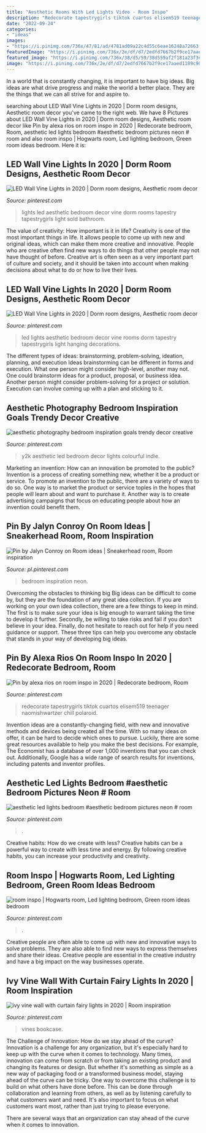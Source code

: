 ```yaml
---
title: "Aesthetic Rooms With Led Lights Video - Room Inspo"
description: "Redecorate tapestrygirls tiktok cuartos elisem519 teenager naomishwartzer chill polaroid"
date: "2022-09-24"
categories:
- "ideas"
images:
- "https://i.pinimg.com/736x/47/81/ad/4781ad09a22c4d55c6eae16248a72663.jpg"
featuredImage: "https://i.pinimg.com/736x/2e/df/d7/2edfd7667b2f9ce17aaed1189c907990.jpg"
featured_image: "https://i.pinimg.com/736x/38/d5/59/38d559af2f181a23f3cc649da5f64aa3.jpg"
image: "https://i.pinimg.com/736x/2e/df/d7/2edfd7667b2f9ce17aaed1189c907990.jpg"
---
```



In a world that is constantly changing, it is important to have big ideas. Big ideas are what drive progress and make the world a better place. They are the things that we can all strive for and aspire to.

	

		
searching about LED Wall Vine Lights in 2020 | Dorm room designs, Aesthetic room decor you've came to the right web. We have 8 Pictures about LED Wall Vine Lights in 2020 | Dorm room designs, Aesthetic room decor like Pin by alexa rios on room inspo in 2020 | Redecorate bedroom, Room, aesthetic led lights bedroom #aesthetic bedroom pictures neon # room and also room inspo | Hogwarts room, Led lighting bedroom, Green room ideas bedroom. Here it is:
		
    
## LED Wall Vine Lights In 2020 | Dorm Room Designs, Aesthetic Room Decor

<img loading=lazy src="https://i.pinimg.com/originals/38/d5/59/38d559af2f181a23f3cc649da5f64aa3.png" onerror="this.onerror=null;this.src='https://tse4.mm.bing.net/th?id=OIP.T97xkkBDvCZSDBIRuXvCeAHaJ1&amp;pid=15.1';" alt="LED Wall Vine Lights in 2020 | Dorm room designs, Aesthetic room decor">

_Source: pinterest.com_

>lights led aesthetic bedroom decor vine dorm rooms tapestry tapestrygirls light sold bathroom. 

	

The value of creativity: How important is it in life?
Creativity is one of the most important things in life. It allows people to come up with new and original ideas, which can make them more creative and innovative. People who are creative often find new ways to do things that other people may not have thought of before. Creative art is often seen as a very important part of culture and society, and it should be taken into account when making decisions about what to do or how to live their lives.

    
## LED Wall Vine Lights In 2020 | Dorm Room Designs, Aesthetic Room Decor

<img loading=lazy src="https://i.pinimg.com/736x/38/d5/59/38d559af2f181a23f3cc649da5f64aa3.jpg" onerror="this.onerror=null;this.src='https://tse4.mm.bing.net/th?id=OIP.FD2A28ZzLRbKdV1YG8rwxQHaJ2&amp;pid=15.1';" alt="LED Wall Vine Lights in 2020 | Dorm room designs, Aesthetic room decor">

_Source: pinterest.com_

>led lights aesthetic bedroom decor vine rooms dorm tapestry tapestrygirls light hanging decorations. 

	

The different types of ideas: brainstorming, problem-solving, ideation, planning, and execution
Ideas brainstorming can be different in forms and execution. What one person might consider high-level, another may not. One could brainstorm ideas for a product, proposal, or business idea. Another person might consider problem-solving for a project or solution. Execution can involve coming up with a plan and sticking to it.

    
## Aesthetic Photography Bedroom Inspiration Goals Trendy Decor Creative

<img loading=lazy src="https://i.pinimg.com/736x/a9/16/8b/a9168b5551046c347fd28d5bbd9d6eb7.jpg" onerror="this.onerror=null;this.src='https://tse1.mm.bing.net/th?id=OIP.iCSZ82SZAmparPdriwWYUQHaJ4&amp;pid=15.1';" alt="aesthetic photography bedroom inspiration goals trendy decor creative">

_Source: pinterest.com_

>y2k aesthetic led bedroom decor lights colourful indie. 

	

Marketing an invention: How can an innovation be promoted to the public?
Invention is a process of creating something new, whether it be a product or service. To promote an invention to the public, there are a variety of ways to do so. One way is to market the product or service toples in the hopes that people will learn about and want to purchase it. Another way is to create advertising campaigns that focus on educating people about how an invention could benefit them.

    
## Pin By Jalyn Conroy On Room Ideas | Sneakerhead Room, Room Inspiration

<img loading=lazy src="https://i.pinimg.com/736x/47/81/ad/4781ad09a22c4d55c6eae16248a72663.jpg" onerror="this.onerror=null;this.src='https://tse4.mm.bing.net/th?id=OIP.PsfkVKSJUv0UbD4xIcAUnQHaOn&amp;pid=15.1';" alt="Pin by Jalyn Conroy on Room ideas | Sneakerhead room, Room inspiration">

_Source: pl.pinterest.com_

>bedroom inspiration neon. 

	

Overcoming the obstacles to thinking big
Big ideas can be difficult to come by, but they are the foundation of any great idea collection. If you are working on your own idea collection, there are a few things to keep in mind. The first is to make sure your idea is big enough to warrant taking the time to develop it further. Secondly, be willing to take risks and fail if you don’t believe in your idea. Finally, do not hesitate to reach out for help if you need guidance or support. These three tips can help you overcome any obstacle that stands in your way of developing big ideas.

    
## Pin By Alexa Rios On Room Inspo In 2020 | Redecorate Bedroom, Room

<img loading=lazy src="https://i.pinimg.com/736x/83/8a/a4/838aa4d2f52dee28a2c2beb887faf13b.jpg" onerror="this.onerror=null;this.src='https://tse1.mm.bing.net/th?id=OIP.T9d0tWHFXTBnsXPfgY0xMwHaNp&amp;pid=15.1';" alt="Pin by alexa rios on room inspo in 2020 | Redecorate bedroom, Room">

_Source: pinterest.com_

>redecorate tapestrygirls tiktok cuartos elisem519 teenager naomishwartzer chill polaroid. 

	

Invention ideas are a constantly-changing field, with new and innovative methods and devices being created all the time. With so many ideas on offer, it can be hard to decide which ones to pursue. Luckily, there are some great resources available to help you make the best decisions. For example, The Economist has a database of over 1,000 inventions that you can check out. Additionally, Google has a wide range of search results for inventions, including patents and inventor profiles.

    
## Aesthetic Led Lights Bedroom #aesthetic Bedroom Pictures Neon # Room

<img loading=lazy src="https://i.pinimg.com/736x/df/0b/63/df0b638f2f86451646cc7377fb8642a2.jpg" onerror="this.onerror=null;this.src='https://tse1.mm.bing.net/th?id=OIP.Y3hxZTIsu1v7XiDxx2TZTgHaL7&amp;pid=15.1';" alt="aesthetic led lights bedroom #aesthetic bedroom pictures neon # room">

_Source: pinterest.com_

>. 

	

Creative habits: How do we create with less?
Creative habits can be a powerful way to create with less time and energy. By following creative habits, you can increase your productivity and creativity.

    
## Room Inspo | Hogwarts Room, Led Lighting Bedroom, Green Room Ideas Bedroom

<img loading=lazy src="https://i.pinimg.com/736x/4a/cf/86/4acf8636ce1ea0ef583241ad787e741d.jpg" onerror="this.onerror=null;this.src='https://tse3.mm.bing.net/th?id=OIP.iK-f_69gC0OERj-jct8kdAHaN8&amp;pid=15.1';" alt="room inspo | Hogwarts room, Led lighting bedroom, Green room ideas bedroom">

_Source: pinterest.com_

>. 

	

Creative people are often able to come up with new and innovative ways to solve problems. They are also able to find new ways to express themselves and share their ideas. Creative people are essential in the creative industry and have a big impact on the way businesses operate.

    
## Ivy Vine Wall With Curtain Fairy Lights In 2020 | Room Inspiration

<img loading=lazy src="https://i.pinimg.com/736x/2e/df/d7/2edfd7667b2f9ce17aaed1189c907990.jpg" onerror="this.onerror=null;this.src='https://tse1.mm.bing.net/th?id=OIP.Jl23TedHmRGhDkIl__MkmgHaNK&amp;pid=15.1';" alt="ivy vine wall with curtain fairy lights in 2020 | Room inspiration">

_Source: pinterest.com_

>vines bookcase. 

	

The Challenge of Innovation: How do we stay ahead of the curve?
Innovation is a challenge for any organization, but it's especially hard to keep up with the curve when it comes to technology. Many times, innovation can come from scratch or from taking an existing product and changing its features or design. But whether it's something as simple as a new way of packaging food or a transformed business model, staying ahead of the curve can be tricky.
One way to overcome this challenge is to build on what others have done before. This can be done through collaboration and learning from others, as well as by listening carefully to what customers want and need. It's also important to focus on what customers want most, rather than just trying to please everyone.

There are several ways that an organization can stay ahead of the curve when it comes to innovation.

